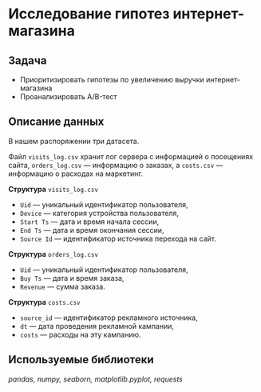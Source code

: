 # Исследование гипотез интернет-магазина

## Задача

* Приоритизировать гипотезы по увеличению выручки интернет-магазина
* Проанализировать A/B-тест

## Описание данных

В нашем распоряжении три датасета.

Файл `visits_log.csv` хранит лог сервера с информацией о посещениях сайта, `orders_log.csv` — информацию о заказах, а `costs.csv` — информацию о расходах на маркетинг.

**Структура** `visits_log.csv`
* `Uid` — уникальный идентификатор пользователя,
* `Device` — категория устройства пользователя,
* `Start Ts` — дата и время начала сессии,
* `End Ts` — дата и время окончания сессии,
* `Source Id` — идентификатор источника перехода на сайт.

**Структура** `orders_log.csv`
* `Uid` — уникальный идентификатор пользователя,
* `Buy Ts` — дата и время заказа,
* `Revenue` — сумма заказа.

**Структура** `costs.csv`
* `source_id` — идентификатор рекламного источника,
* `dt` — дата проведения рекламной кампании,
* `costs` — расходы на эту кампанию.

## Используемые библиотеки
*pandas, numpy, seaborn, matplotlib.pyplot, requests*
